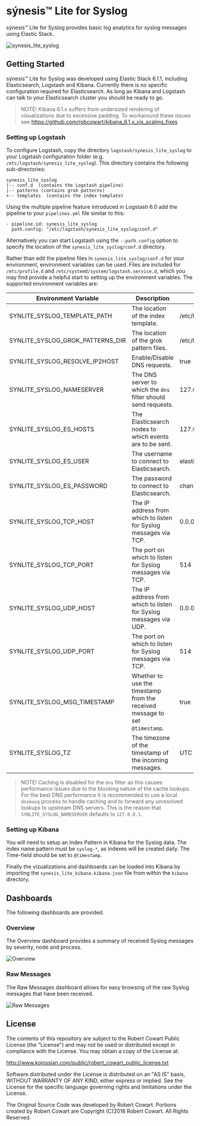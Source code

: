 # sýnesis&trade; Lite for Syslog
sýnesis&trade; Lite for Syslog provides basic log analytics for syslog messages using Elastic Stack.

![synesis_lite_syslog](https://user-images.githubusercontent.com/10326954/34677300-f7b4a946-f48f-11e7-882a-b35f2c5e29dd.png)
## Getting Started
sýnesis&trade; Lite for Syslog was developed using Elastic Stack 6.1.1, including Elasticsearch, Logstash and Kibana. Currently there is no specific configuration required for Elasticsearch. As long as Kibana and Logstash can talk to your Elasticsearch cluster you should be ready to go.

> NOTE! Kibana 6.1.x suffers from undersized rendering of visualizations due to excessive padding. To workaround these issues see https://github.com/robcowart/kibana_6.1.x_vis_scaling_fixes

### Setting up Logstash
To configure Logstash, copy the directory `logstash/synesis_lite_syslog` to your Logstash configuration folder (e.g. `/etc/logstash/synesis_lite_syslog`). This directory contains the following sub-directories:
```
synesis_lite_syslog
|-- conf.d  (contains the Logstash pipeline)
|-- patterns (contains grok patterns)
+-- templates  (contains the index template)
```
Using the multiple pipeline feature introduced in Logstash 6.0 add the pipeline to your `pipelines.yml` file similar to this:

```
- pipeline.id: synesis_lite_syslog
  path.config: "/etc/logstash/synesis_lite_syslog/conf.d"
```
Alternatively you can start Logstash using the `--path.config` option to specify the location of the `synesis_lite_syslog/conf.d` directory.

Rather than edit the pipeline files in `synesis_lite_syslog/conf.d` for your environment, environment variables can be used. Files are included for `/etc/profile.d` and `/etc/systemd/system/logstash.service.d`, which you may find provide a helpful start to setting up the environment variables. The supported environment variables are:

Environment Variable | Description | Default Valaue
--- | --- | ---
SYNLITE_SYSLOG_TEMPLATE_PATH | The location of the index template. | /etc/logstash/synesis_lite_syslog/templates
SYNLITE_SYSLOG_GROK_PATTERNS_DIR | The location of the grok pattern files. | /etc/logstash/synesis_lite_syslog/patterns
SYNLITE_SYSLOG_RESOLVE_IP2HOST | Enable/Disable DNS requests. | true
SYNLITE_SYSLOG_NAMESERVER | The DNS server to which the `dns` filter should send requests. | 127.0.0.1
SYNLITE_SYSLOG_ES_HOSTS | The Elasticsearch nodes to which events are to be sent. | 127.0.0.1:9200
SYNLITE_SYSLOG_ES_USER | The username to connect to Elasticsearch. | elastic
SYNLITE_SYSLOG_ES_PASSWORD | The password to connect to Elasticsearch. | changeme
SYNLITE_SYSLOG_TCP_HOST | The IP address from which to listen for Syslog messages via TCP. | 0.0.0.0
SYNLITE_SYSLOG_TCP_PORT | The port on which to listen for Syslog messages via TCP. | 514
SYNLITE_SYSLOG_UDP_HOST | The IP address from which to listen for Syslog messages via UDP. | 0.0.0.0
SYNLITE_SYSLOG_UDP_PORT | The port on which to listen for Syslog messages via TCP. | 514
SYNLITE_SYSLOG_MSG_TIMESTAMP | Whether to use the timestamp from the received message to set `@timestamp`. | true
SYNLITE_SYSLOG_TZ | The timezone of the timestamp of the incoming messages. | UTC

> NOTE! Caching is disabled for the `dns` filter as this causes performance issues due to the blocking nature of the cache lookups. For the best DNS performance it is recommended to use a local `dnsmasq` process to handle caching and to forward any unresolved lookups to upstream DNS servers. This is the reason that `SYNLITE_SYSLOG_NAMESERVER` defaults to `127.0.0.1`.

### Setting up Kibana
You will need to setup an Index Pattern in Kibana for the Syslog data. The index name pattern must be `syslog-*`, as indexes will be created daily. The Time-field should be set to `@timestamp`.

Finally the vizualizations and dashboards can be loaded into Kibana by importing the `synesis_lite_kibana.kibana.json` file from within the `kibana` directory.

## Dashboards
The following dashboards are provided.

### Overview
The Overview dashboard provides a summary of received Syslog messages by severity, node and process.

![Overview](https://user-images.githubusercontent.com/10326954/34675404-cfb1899c-f489-11e7-8c71-a0361d2f8397.png)

### Raw Messages
The Raw Messages dashboard allows for easy browsing of the raw Syslog messages that have been received.

![Raw Messages](https://user-images.githubusercontent.com/10326954/34675429-e3ba04be-f489-11e7-8834-4e62a996c211.png)

## License

The contents of this repository are subject to the Robert Cowart Public License (the "License") and may not be used or distributed except in compliance with the License. You may obtain a copy of the License at:

http://www.koiossian.com/public/robert_cowart_public_license.txt

Software distributed under the License is distributed on an "AS IS" basis, WITHOUT WARRANTY OF ANY KIND, either express or implied. See the License for the specific language governing rights and limitations under the License.

The Original Source Code was developed by Robert Cowart. Portions created by Robert Cowart are Copyright (C)2018 Robert Cowart. All Rights Reserved.
